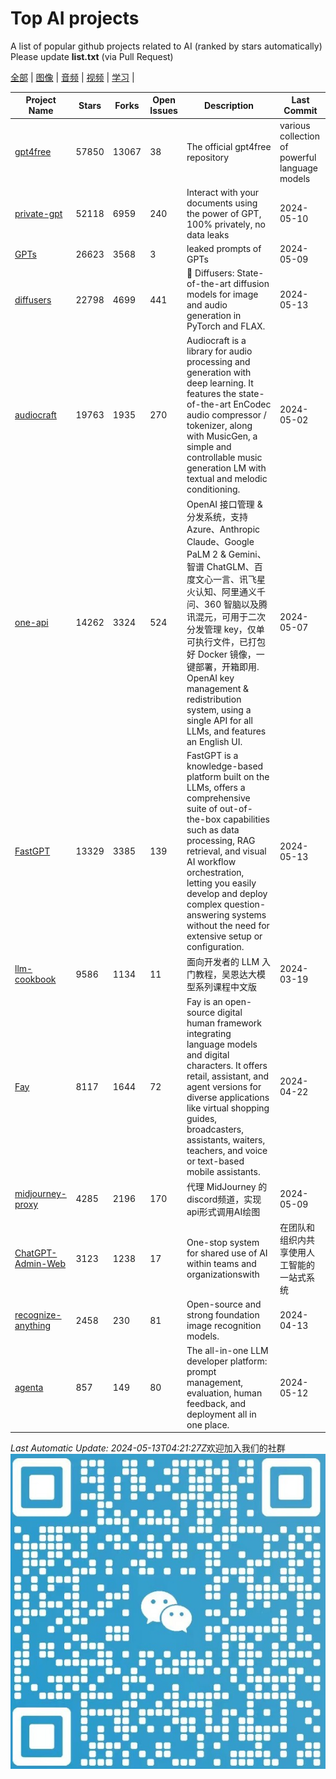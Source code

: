 # Top AI projects
A list of popular github projects related to AI (ranked by stars automatically)
Please update **list.txt** (via Pull Request)

<a href="./README.md">全部</a> |   <a href="./READMEpicture.md">图像</a> |   <a href="./READMEaudio.md">音频</a> | <a href="./READMEvideo.md">视频</a> | <a href="./READMElearn.md">学习</a> | 

| Project Name | Stars | Forks | Open Issues | Description | Last Commit |
| ------------ | ----- | ----- | ----------- | ----------- | ----------- |
| [gpt4free](https://github.com/xtekky/gpt4free) | 57850 | 13067 | 38 | The official gpt4free repository | various collection of powerful language models | 2024-05-10 |
| [private-gpt](https://github.com/zylon-ai/private-gpt) | 52118 | 6959 | 240 | Interact with your documents using the power of GPT, 100% privately, no data leaks | 2024-05-10 |
| [GPTs](https://github.com/linexjlin/GPTs) | 26623 | 3568 | 3 | leaked prompts of GPTs | 2024-05-09 |
| [diffusers](https://github.com/huggingface/diffusers) | 22798 | 4699 | 441 | 🤗 Diffusers: State-of-the-art diffusion models for image and audio generation in PyTorch and FLAX. | 2024-05-13 |
| [audiocraft](https://github.com/facebookresearch/audiocraft) | 19763 | 1935 | 270 | Audiocraft is a library for audio processing and generation with deep learning. It features the state-of-the-art EnCodec audio compressor / tokenizer, along with MusicGen, a simple and controllable music generation LM with textual and melodic conditioning. | 2024-05-02 |
| [one-api](https://github.com/songquanpeng/one-api) | 14262 | 3324 | 524 | OpenAI 接口管理 & 分发系统，支持 Azure、Anthropic Claude、Google PaLM 2 & Gemini、智谱 ChatGLM、百度文心一言、讯飞星火认知、阿里通义千问、360 智脑以及腾讯混元，可用于二次分发管理 key，仅单可执行文件，已打包好 Docker 镜像，一键部署，开箱即用. OpenAI key management & redistribution system, using a single API for all LLMs, and features an English UI. | 2024-05-07 |
| [FastGPT](https://github.com/labring/FastGPT) | 13329 | 3385 | 139 | FastGPT is a knowledge-based platform built on the LLMs, offers a comprehensive suite of out-of-the-box capabilities such as data processing, RAG retrieval, and visual AI workflow orchestration, letting you easily develop and deploy complex question-answering systems without the need for extensive setup or configuration. | 2024-05-13 |
| [llm-cookbook](https://github.com/datawhalechina/llm-cookbook) | 9586 | 1134 | 11 | 面向开发者的 LLM 入门教程，吴恩达大模型系列课程中文版 | 2024-03-19 |
| [Fay](https://github.com/xszyou/Fay) | 8117 | 1644 | 72 | Fay is an open-source digital human framework integrating language models and digital characters. It offers retail, assistant, and agent versions for diverse applications like virtual shopping guides, broadcasters, assistants, waiters, teachers, and voice or text-based mobile assistants. | 2024-04-22 |
| [midjourney-proxy](https://github.com/novicezk/midjourney-proxy) | 4285 | 2196 | 170 | 代理 MidJourney 的discord频道，实现api形式调用AI绘图 | 2024-05-09 |
| [ChatGPT-Admin-Web](https://github.com/AprilNEA/ChatGPT-Admin-Web) | 3123 | 1238 | 17 | One-stop system for shared use of AI within teams and organizationswith | 在团队和组织内共享使用人工智能的一站式系统 | 2023-12-27 |
| [recognize-anything](https://github.com/xinyu1205/recognize-anything) | 2458 | 230 | 81 | Open-source and strong foundation image recognition models. | 2024-04-13 |
| [agenta](https://github.com/Agenta-AI/agenta) | 857 | 149 | 80 | The all-in-one LLM developer platform: prompt management, evaluation, human feedback, and deployment all in one place. | 2024-05-12 |

*Last Automatic Update: 2024-05-13T04:21:27Z*欢迎加入我们的社群 ![](https://raw.githubusercontent.com/mouuii/picture/master/weichat.jpg) 